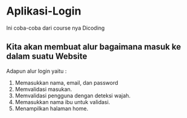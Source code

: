 # Aplikasi-Login
Ini coba-coba dari course nya Dicoding

## Kita akan membuat alur bagaimana masuk ke dalam suatu **Website**  
Adapun alur login yaitu :
1. Memasukkan nama, email, dan password
2. Memvalidasi masukan.
3. Memvalidasi pengguna dengan deteksi wajah.
4. Memasukkan nama ibu untuk validasi.
5. Menampilkan halaman home.

